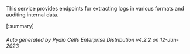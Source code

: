 






This service provides endpoints for extracting logs in various formats and auditing internal data.

[:summary]

###### Auto generated by Pydio Cells Enterprise Distribution v4.2.2 on 12-Jun-2023
